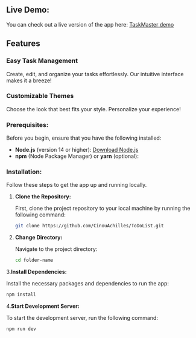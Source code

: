## Live Demo:
You can check out a live version of the app here: [TaskMaster demo](https://mytodolistone.netlify.app/)

## Features

### Easy Task Management
Create, edit, and organize your tasks effortlessly. Our intuitive interface makes it a breeze!



### Customizable Themes
Choose the look that best fits your style. Personalize your experience!

### Prerequisites:

Before you begin, ensure that you have the following installed:

- **Node.js** (version 14 or higher): [Download Node.js](https://nodejs.org/en)
- **npm** (Node Package Manager) or **yarn** (optional):


### Installation:

Follow these steps to get the app up and running locally.

1. **Clone the Repository:**

   First, clone the project repository to your local machine by running the following command:

   ```bash
   git clone https://github.com/CinouAchilles/ToDoList.git
2. **Change Directory:**

   Navigate to the project directory:
   ```bash
   cd folder-name
3.**Install Dependencies:**

   Install the necessary packages and dependencies to run the app:
   ```bash
   npm install
   ```
4.**Start Development Server:**

   To start the development server, run the following command:
   ```bash
   npm run dev
   ```
